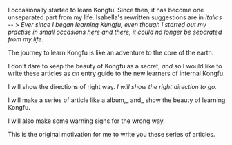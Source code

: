 I occasionally started to learn Kongfu. Since then, it has become one unseparated part from my life. Isabella's rewritten suggestions are in _italics_ -- &gt; _Ever_ _since I began learning Kungfu, even though I started out my practise in small occasions here and there, it could no longer be separated from my life._

The journey to learn Kongfu is like an adventure to the core of the earth.

I don't dare to keep the beauty of Kongfu as a secret, _and_ so I would like to write these articles as _an_ entry guide to the new learners of internal Kongfu.

I will show the directions of right way. _I will show the right direction to go._

I will make a series of article like a album,_ and_ show the beauty of learning Kongfu.

I will also make some warning signs for the wrong way.

This is the original motivation for me to write you these series of articles.

